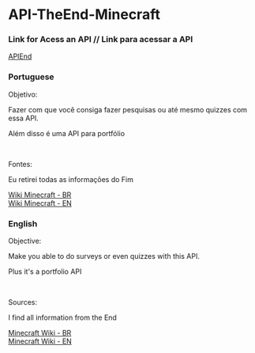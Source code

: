# API-TheEnd-Minecraft
<div>
<h3>Link for Acess an API // Link para acessar a API</h3>
<a href="https://brenaki-apiend.up.railway.app">APIEnd</a>
</div>


### Portuguese

<div>
<bold><p>Objetivo:</p></bold>
<p>Fazer com que você consiga fazer pesquisas ou até mesmo quizzes com essa API.</p>
<p>Além disso é uma API para portfólio</p>
<br>
<bold><p>Fontes:</p></bold>
<p>Eu retirei todas as informações do Fim</p>
<bold><a href="https://minecraft.fandom.com/pt/wiki/O_End">Wiki Minecraft - BR</a></bold>
  <br>
<bold><a href="https://minecraft.fandom.com/wiki/The_End">Wiki Minecraft - EN</a></bold>
</div>

### English

<div>
<bold><p>Objective:</p></bold>
<p>Make you able to do surveys or even quizzes with this API.</p>
<p>Plus it's a portfolio API</p>
<br>
<bold><p>Sources:</p></bold>
<p>I find all information from the End</p>
<bold><a href="https://minecraft.fandom.com/en/wiki/O_End">Minecraft Wiki - BR</a></bold>
  <br>
<bold><a href="https://minecraft.fandom.com/wiki/The_End">Minecraft Wiki - EN</a></bold>
</div>
